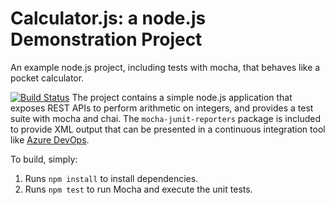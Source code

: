 Calculator.js: a node.js Demonstration Project
==============================================
An example node.js project, including tests with mocha, that behaves like
a pocket calculator.

[![Build Status](https://dev.azure.com/suraj10pai/Integrating%20External%20Source%20Control%20with%20Azure%20Pipelines/_apis/build/status/suraj10pai.calculator%20(1)?branchName=refs%2Fpull%2F2%2Fmerge)](https://dev.azure.com/suraj10pai/Integrating%20External%20Source%20Control%20with%20Azure%20Pipelines/_build/latest?definitionId=17&branchName=refs%2Fpull%2F2%2Fmerge)
The project contains a simple node.js application that exposes REST APIs
to perform arithmetic on integers, and provides a test suite with mocha
and chai.  The `mocha-junit-reporters` package is included to provide XML
output that can be presented in a continuous integration tool like
[Azure DevOps](https://azure.com/devops).

To build, simply:

1. Runs `npm install` to install dependencies.
2. Runs `npm test` to run Mocha and execute the unit tests.

